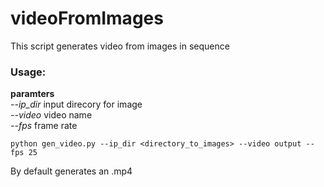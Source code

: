 # videoFromImages
This script generates video from images in sequence

### Usage:

**paramters**  
*--ip_dir* input direcory for image             
*--video* video name             
*--fps* frame rate                

```
python gen_video.py --ip_dir <directory_to_images> --video output --fps 25
```

By default generates an .mp4

